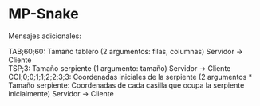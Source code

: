 # MP-Snake

Mensajes adicionales:

TAB;60;60: Tamaño tablero (2 argumentos: filas, columnas) Servidor -> Cliente<br />
TSP;3: Tamaño serpiente (1 argumento: tamaño) Servidor -> Cliente<br />
COI;0;0;1;1;2;2;3;3: Coordenadas iniciales de la serpiente (2 argumentos * Tamaño serpiente: Coordenadas de cada casilla que ocupa la serpiente inicialmente) Servidor -> Cliente<br />
